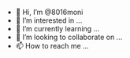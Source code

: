 - 👋 Hi, I’m @8016moni
- 👀 I’m interested in ...
- 🌱 I’m currently learning ...
- 💞️ I’m looking to collaborate on ...
- 📫 How to reach me ...

<!---
8016moni/8016moni is a ✨ special ✨ repository because its `README.md` (this file) appears on your GitHub profile.
You can click the Preview link to take a look at your changes.
--->
